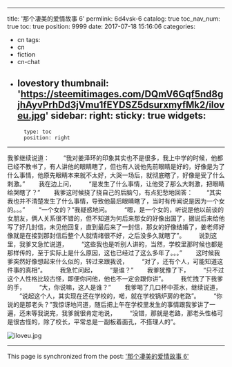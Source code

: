 
---
title: '那个凄美的爱情故事 6'
permlink: 6d4vsk-6
catalog: true
toc_nav_num: true
toc: true
position: 9999
date: 2017-07-18 15:16:06
categories:
- cn
tags:
- cn
- fiction
- cn-chat
- lovestory
thumbnail: 'https://steemitimages.com/DQmV6Gqf5nd8gjhAyvPrhDd3jVmu1fEYDSZ5dsurxmyfMk2/iloveu.jpg'
sidebar:
    right:
        sticky: true
widgets:
    -
        type: toc
        position: right
---


我爹继续说道：
　　“我对姜泽环的印象其实也不是很多，我上中学的时候，他都已经不教书了，有人讲他的眼睛瞎了，但也有人说他先前眼睛是好的，好像是为了什么事情，他原先眼睛本来就不太好，大哭一场后，就彻底瞎了，好像是受了什么刺激。”
　　我在边上问，
　　“是发生了什么事情，让他受了那么大刺激，把眼睛给哭瞎了？”
　　我爹这时候挠了挠自己的后脑勺，有点犯愁地回答：
　　“其实我也并不清楚发生了什么事情，导致他最后眼睛瞎了，当时有传闻说是因为一个女的。。。”
　　“一个女的？”我疑惑地问。
　　“嗯，是一个女的，听说是他以前谈的女朋友，俩人关系很不错的，但不知道为何后来那女的好像出国了，据说后来给他写了好几封信，未见他回复，直到最后来了一封信，那女的好像结婚了，姜老师好像就是在接到那封信后整个人就情绪很不好，之后没多久就瞎了”。
　　说到这里，我爹又急忙说道，
　　“这些我也是听别人讲的，当然，学校里那时候也都是那样传的，至于实际上是什么原因，这也已经过了这么多年了。。。”
　　这时候我爹突然好像想起来什么似的，转过来跟我说，
　　“对了，还有个人，可能知道这件事的真相”。
　　我急忙问起，
　　“是谁？”
　　我爹犹豫了下，
　　“只不过这个人性格比较古怪，即便你问他，他也不一定会跟你讲”。
　　我忙拽了下我爹的手，
　　“大，你说嘛，这人是谁？”
　　我爹喝了几口杯中茶水，继续说道，
　　“说起这个人，其实现在还在学校的，喏，就在学校锅炉房的老路”。
　　“你说的是那老头？”我惊讶地问道，随后把上午在学校里发生的事情跟我爹讲了一遍，还未等我说完，我爹就很肯定地说，
　　“没错，那就是老路，那老头性格可是很古怪的，除了校长，平常总是一副板着面孔，不搭理人的”。

![iloveu.jpg](https://steemitimages.com/DQmV6Gqf5nd8gjhAyvPrhDd3jVmu1fEYDSZ5dsurxmyfMk2/iloveu.jpg)

- - -

This page is synchronized from the post: ['那个凄美的爱情故事 6'](https://steemit.com/@rivalhw/6d4vsk-6)
